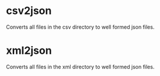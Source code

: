 csv2json
=================

Converts all files in the csv directory to well formed json files.



xml2json
=================

Converts all files in the xml directory to well formed json files.